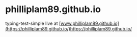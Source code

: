# philliplam89.github.io
typing-test-simple
live at [www.philliplam89.github.io](https://philliplam89.github.io/)https://philliplam89.github.io/
